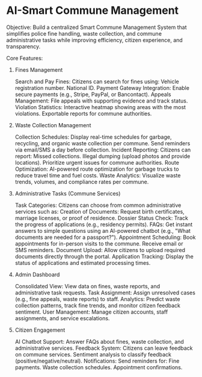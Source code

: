 # AI-Smart Commune Management
Objective:
Build a centralized Smart Commune Management System that simplifies police fine handling, waste collection, and commune administrative tasks while improving efficiency, citizen experience, and transparency.

Core Features:
1. Fines Management

    Search and Pay Fines: Citizens can search for fines using:
        Vehicle registration number.
        National ID.
    Payment Gateway Integration:
        Enable secure payments (e.g., Stripe, PayPal, or Bancontact).
    Appeals Management:
        File appeals with supporting evidence and track status.
    Violation Statistics:
        Interactive heatmap showing areas with the most violations.
        Exportable reports for commune authorities.

2. Waste Collection Management

    Collection Schedules:
        Display real-time schedules for garbage, recycling, and organic waste collection per commune.
        Send reminders via email/SMS a day before collection.
    Incident Reporting:
        Citizens can report:
            Missed collections.
            Illegal dumping (upload photos and provide locations).
        Prioritize urgent issues for commune authorities.
    Route Optimization:
        AI-powered route optimization for garbage trucks to reduce travel time and fuel costs.
    Waste Analytics:
        Visualize waste trends, volumes, and compliance rates per commune.

3. Administrative Tasks (Commune Services)

    Task Categories: Citizens can choose from common administrative services such as:
        Creation of Documents: Request birth certificates, marriage licenses, or proof of residence.
        Dossier Status Check: Track the progress of applications (e.g., residency permits).
        FAQs: Get instant answers to simple questions using an AI-powered chatbot (e.g., "What documents are needed for a passport?").
    Appointment Scheduling:
        Book appointments for in-person visits to the commune.
        Receive email or SMS reminders.
    Document Upload:
        Allow citizens to upload required documents directly through the portal.
    Application Tracking:
        Display the status of applications and estimated processing times.

4. Admin Dashboard

    Consolidated View:
        View data on fines, waste reports, and administrative task requests.
    Task Assignment:
        Assign unresolved cases (e.g., fine appeals, waste reports) to staff.
    Analytics:
        Predict waste collection patterns, track fine trends, and monitor citizen feedback sentiment.
    User Management:
        Manage citizen accounts, staff assignments, and service escalations.

5. Citizen Engagement

    AI Chatbot Support:
        Answer FAQs about fines, waste collection, and administrative services.
    Feedback System:
        Citizens can leave feedback on commune services.
        Sentiment analysis to classify feedback (positive/negative/neutral).
    Notifications:
        Send reminders for:
            Fine payments.
            Waste collection schedules.
            Appointment confirmations.
